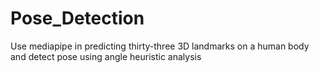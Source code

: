 # Pose_Detection
Use mediapipe in predicting thirty-three 3D landmarks on a human body and detect pose using angle heuristic analysis 
